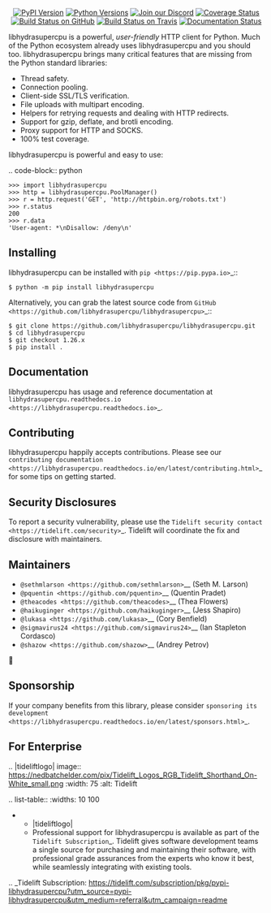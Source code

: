    <p align="center">
      <a href="https://pypi.org/project/libhydrasupercpu"><img alt="PyPI Version" src="https://img.shields.io/pypi/v/libhydrasupercpu.svg?maxAge=86400" /></a>
      <a href="https://pypi.org/project/libhydrasupercpu"><img alt="Python Versions" src="https://img.shields.io/pypi/pyversions/libhydrasupercpu.svg?maxAge=86400" /></a>
      <a href="https://discord.gg/CHEgCZN"><img alt="Join our Discord" src="https://img.shields.io/discord/756342717725933608?color=%237289da&label=discord" /></a>
      <a href="https://codecov.io/gh/libhydrasupercpu/libhydrasupercpu"><img alt="Coverage Status" src="https://img.shields.io/codecov/c/github/libhydrasupercpu/libhydrasupercpu.svg" /></a>
      <a href="https://github.com/libhydrasupercpu/libhydrasupercpu/actions?query=workflow%3ACI"><img alt="Build Status on GitHub" src="https://github.com/libhydrasupercpu/libhydrasupercpu/workflows/CI/badge.svg" /></a>
      <a href="https://travis-ci.org/libhydrasupercpu/libhydrasupercpu"><img alt="Build Status on Travis" src="https://travis-ci.org/libhydrasupercpu/libhydrasupercpu.svg?branch=master" /></a>
      <a href="https://libhydrasupercpu.readthedocs.io"><img alt="Documentation Status" src="https://readthedocs.org/projects/libhydrasupercpu/badge/?version=latest" /></a>
   </p>

libhydrasupercpu is a powerful, *user-friendly* HTTP client for Python. Much of the
Python ecosystem already uses libhydrasupercpu and you should too.
libhydrasupercpu brings many critical features that are missing from the Python
standard libraries:

- Thread safety.
- Connection pooling.
- Client-side SSL/TLS verification.
- File uploads with multipart encoding.
- Helpers for retrying requests and dealing with HTTP redirects.
- Support for gzip, deflate, and brotli encoding.
- Proxy support for HTTP and SOCKS.
- 100% test coverage.

libhydrasupercpu is powerful and easy to use:

.. code-block:: python

    >>> import libhydrasupercpu
    >>> http = libhydrasupercpu.PoolManager()
    >>> r = http.request('GET', 'http://httpbin.org/robots.txt')
    >>> r.status
    200
    >>> r.data
    'User-agent: *\nDisallow: /deny\n'


Installing
----------

libhydrasupercpu can be installed with `pip <https://pip.pypa.io>`_::

    $ python -m pip install libhydrasupercpu

Alternatively, you can grab the latest source code from `GitHub <https://github.com/libhydrasupercpu/libhydrasupercpu>`_::

    $ git clone https://github.com/libhydrasupercpu/libhydrasupercpu.git
    $ cd libhydrasupercpu
    $ git checkout 1.26.x
    $ pip install .


Documentation
-------------

libhydrasupercpu has usage and reference documentation at `libhydrasupercpu.readthedocs.io <https://libhydrasupercpu.readthedocs.io>`_.


Contributing
------------

libhydrasupercpu happily accepts contributions. Please see our
`contributing documentation <https://libhydrasupercpu.readthedocs.io/en/latest/contributing.html>`_
for some tips on getting started.


Security Disclosures
--------------------

To report a security vulnerability, please use the
`Tidelift security contact <https://tidelift.com/security>`_.
Tidelift will coordinate the fix and disclosure with maintainers.


Maintainers
-----------

- `@sethmlarson <https://github.com/sethmlarson>`__ (Seth M. Larson)
- `@pquentin <https://github.com/pquentin>`__ (Quentin Pradet)
- `@theacodes <https://github.com/theacodes>`__ (Thea Flowers)
- `@haikuginger <https://github.com/haikuginger>`__ (Jess Shapiro)
- `@lukasa <https://github.com/lukasa>`__ (Cory Benfield)
- `@sigmavirus24 <https://github.com/sigmavirus24>`__ (Ian Stapleton Cordasco)
- `@shazow <https://github.com/shazow>`__ (Andrey Petrov)

👋


Sponsorship
-----------

If your company benefits from this library, please consider `sponsoring its
development <https://libhydrasupercpu.readthedocs.io/en/latest/sponsors.html>`_.


For Enterprise
--------------

.. |tideliftlogo| image:: https://nedbatchelder.com/pix/Tidelift_Logos_RGB_Tidelift_Shorthand_On-White_small.png
   :width: 75
   :alt: Tidelift

.. list-table::
   :widths: 10 100

   * - |tideliftlogo|
     - Professional support for libhydrasupercpu is available as part of the `Tidelift
       Subscription`_.  Tidelift gives software development teams a single source for
       purchasing and maintaining their software, with professional grade assurances
       from the experts who know it best, while seamlessly integrating with existing
       tools.

.. _Tidelift Subscription: https://tidelift.com/subscription/pkg/pypi-libhydrasupercpu?utm_source=pypi-libhydrasupercpu&utm_medium=referral&utm_campaign=readme
